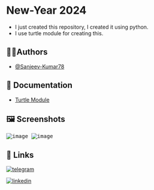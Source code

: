 
# New-Year 2024

* I just created this repository, I created it using python.
* I use turtle module for creating this.
 ## 👨‍💻Authors
- [@Sanjeev-Kumar78](https://www.github.com/Sanjeev-Kumar78)

## 📄 Documentation

* [Turtle Module](https://docs.python.org/3/library/turtle.html)

## 🖼️ Screenshots
<kbd>

![image](https://github.com/Sanjeev-Kumar78/New-Year-2023/assets/62820550/55c01f21-2427-46dc-9250-cb837c9d3681)
![image](https://github.com/Sanjeev-Kumar78/New-Year-2023/assets/62820550/1cfca47f-b033-4598-9bdc-197ff057d78a)

  
</kbd>



## 🔗 Links
  [![telegram](https://img.shields.io/badge/Telegram-Contact-00100100?style=for-the-badge&logo?-fi&logoColor=)](https://t.me/sanjeev032)

  [![linkedin](https://img.shields.io/badge/linkedin-0A66C2?style=for-the-badge&logo=linkedin&logoColor=white)](https://www.linkedin.com/in/sanjeev-kumar-0b3aa7245/)
